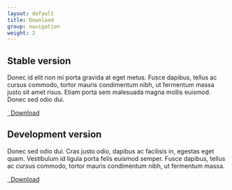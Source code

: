 ```yaml
---
layout: default
title: Download
group: navigation
weight: 2
---
```


<!-- Example row of columns -->
<div class="row">
  <div class="col-lg-6">
    <h2>Stable version</h2>
    <p>Donec id elit non mi porta gravida at eget metus. Fusce dapibus, tellus ac cursus commodo, tortor mauris condimentum nibh, ut fermentum massa justo sit amet risus. Etiam porta sem malesuada magna mollis euismod. Donec sed odio dui. </p>
    <p><a class="btn btn-primary" href="#" role="button"><i class="glyphicon glyphicon-download-alt"></i>&nbsp; Download</a></p>
  </div>
  <div class="col-lg-6">
    <h2>Development version</h2>
    <p>Donec sed odio dui. Cras justo odio, dapibus ac facilisis in, egestas eget quam. Vestibulum id ligula porta felis euismod semper. Fusce dapibus, tellus ac cursus commodo, tortor mauris condimentum nibh, ut fermentum massa.</p>
    <p><a class="btn btn-primary" href="#" role="button"><i class="glyphicon glyphicon-download-alt"></i>&nbsp; Download</a></p>
  </div>
</div>
